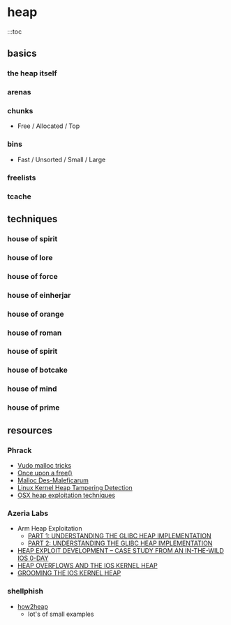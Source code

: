 # heap

:::toc

## basics

### the heap itself

### arenas

### chunks

- Free / Allocated / Top

### bins

- Fast / Unsorted / Small / Large

### freelists

### tcache



## techniques

### house of spirit

### house of lore

### house of force

### house of einherjar

### house of orange

### house of roman

### house of spirit

### house of botcake

### house of mind

### house of prime



## resources

### Phrack

- <a href="http://phrack.org/issues/57/8.html#article">Vudo malloc tricks</a>
- <a href="http://phrack.org/issues/57/9.html#article">Once upon a free()</a>
- <a href="http://phrack.org/issues/66/10.html#article">Malloc Des-Maleficarum</a>
- <a href="http://phrack.org/issues/66/15.html#article">Linux Kernel Heap Tampering Detection</a>
- <a href="http://phrack.org/issues/63/5.html#article">OSX heap exploitation techniques</a>

### Azeria Labs

- Arm Heap Exploitation
  - <a href="https://azeria-labs.com/heap-exploitation-part-1-understanding-the-glibc-heap-implementation/">PART 1: UNDERSTANDING THE GLIBC HEAP IMPLEMENTATION</a>
  - <a href="https://azeria-labs.com/heap-exploitation-part-2-glibc-heap-free-bins/">PART 2: UNDERSTANDING THE GLIBC HEAP IMPLEMENTATION</a>
- <a href="https://azeria-labs.com/heap-exploit-development-part-1/">HEAP EXPLOIT DEVELOPMENT – CASE STUDY FROM AN IN-THE-WILD IOS 0-DAY</a>
- <a href="https://azeria-labs.com/heap-overflows-and-the-ios-kernel-heap/">HEAP OVERFLOWS AND THE IOS KERNEL HEAP</a>
- <a href="https://azeria-labs.com/grooming-the-ios-kernel-heap/">GROOMING THE IOS KERNEL HEAP</a>

### shellphish

- <a href="https://github.com/shellphish/how2heap">how2heap</a>
  - lot's of small examples